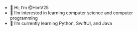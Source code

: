 - 👋 Hi, I’m @HimV25
- 👀 I’m interested in learning computer science and computer programming
- 🌱 I’m currently learning Python, SwiftUI, and Java

<!---
HimV25/HimV25 is a ✨ special ✨ repository because its `README.md` (this file) appears on your GitHub profile.
You can click the Preview link to take a look at your changes.
--->
